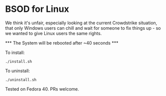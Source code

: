 # BSOD for Linux

We think it's unfair, especially looking at the current Crowdstrike situation, that only Windows users can chill and wait for someone to fix things up - so we wanted to give Linux users the same rights.

*** The System will be rebooted after ~40 seconds ***

To install:
```
./install.sh
```

To uninstall:
```
./uninstall.sh
```

Tested on Fedora 40. PRs welcome.
